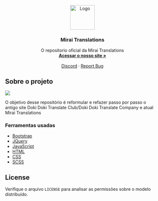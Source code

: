 <!-- PROJECT LOGO -->
<br />
<p align="center">
  <a href="#">
    <img src="https://imgur.com/DDKnBCq" alt="Logo" width="80" height="80">
  </a>

  <h3 align="center">Mirai Translations</h3>

  <p align="center">
    O reposítorio oficial da  Mirai Translations
    <br />
    <a href="https://www.miraitranslations.com.br/"><strong>Acessar o nosso site »</strong></a>
    <br />
    <br />
    <a href="https://discord.com/invite/mirai-translations-603325287832354855">Discord</a>
    ·
    <a href="https://github.com/MiraiTranslation/vercel/issues">Report Bug</a>
  </p>
</p>

<!-- ABOUT THE PROJECT -->

## Sobre o projeto

<img src="https://imgur.com/oRvS7CL">

O objetivo desse repositório é reformular e refazer passo por passo o antigo site Doki Doki Translate Club/Doki Doki Translate Company e atual Mirai Translations

### Ferramentas usadas

- [Bootstrap](https://getbootstrap.com)
- [JQuery](https://jquery.com)
- [JavaScript]()
- [HTML]()
- [CSS]()
- [SCSS]()

<!-- LICENSE -->

## License

Verifique o arquivo `LICENSE` para analisar as permissões sobre o modelo distribuído.
